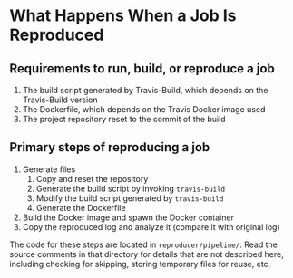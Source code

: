 # What Happens When a Job Is Reproduced

## Requirements to run, build, or reproduce a job
1. The build script generated by Travis-Build, which depends on the Travis-Build version
1. The Dockerfile, which depends on the Travis Docker image used
1. The project repository reset to the commit of the build

## Primary steps of reproducing a job
1. Generate files
    1. Copy and reset the repository
    1. Generate the build script by invoking `travis-build`
    1. Modify the build script generated by `travis-build`
    1. Generate the Dockerfile
1. Build the Docker image and spawn the Docker container
1. Copy the reproduced log and analyze it (compare it with original log)

The code for these steps are located in `reproducer/pipeline/`. Read the source comments in that directory for details that are not described here, including checking for skipping, storing temporary files for reuse, etc.
